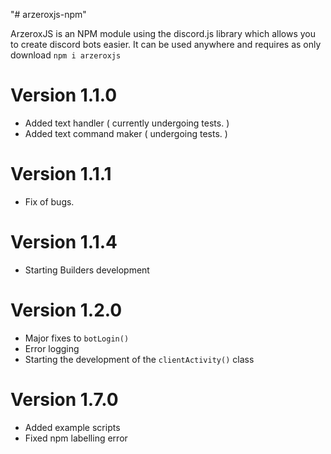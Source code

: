 "# arzeroxjs-npm"

ArzeroxJS is an NPM module using the discord.js library which allows you to create discord bots easier. It can be used anywhere and requires as only download `npm i arzeroxjs`

# Version 1.1.0

- Added text handler ( currently undergoing tests. )
- Added text command maker ( undergoing tests. )

# Version 1.1.1

- Fix of bugs.

# Version 1.1.4

- Starting Builders development

# Version 1.2.0

- Major fixes to `botLogin()`
- Error logging
- Starting the development of the `clientActivity()` class

# Version 1.7.0

- Added example scripts
- Fixed npm labelling error
